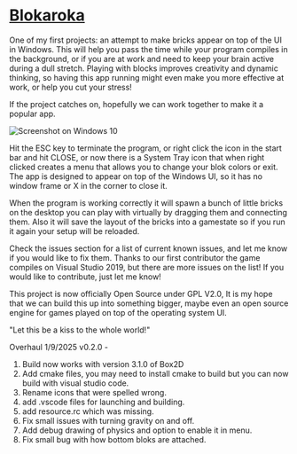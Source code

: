 # [Blokaroka](https://blokaroka.com)
One of my first projects: an attempt to make bricks appear on top of the UI in Windows. This will help you pass the time while your program compiles in the background, or if you are at work and need to keep your brain active during a dull stretch. Playing with blocks improves creativity and dynamic thinking, so having this app running might even make you more effective at work, or help you cut your stress!

If the project catches on, hopefully we can work together to make it a popular app.

![Screenshot on Windows 10](https://raw.githubusercontent.com/michaelplzno/DesktopBricks/master/Blokaroka.PNG)

Hit the ESC key to terminate the program, or right click the icon in the start bar and hit CLOSE, or now there is a System Tray icon that when right clicked creates a menu that allows you to change your blok colors or exit. The app is designed to appear on top of the Windows UI, so it has no window frame or X in the corner to close it. 

When the program is working correctly it will spawn a bunch of little bricks on the desktop you can play with virtually by dragging them and connecting them. Also it will save the layout of the bricks into a gamestate so if you run it again your setup will be reloaded. 

Check the issues section for a list of current known issues, and let me know if you would like to fix them. Thanks to our first contributor the game compiles on Visual Studio 2019, but there are more issues on the list! If you would like to contribute, just let me know!

This project is now officially Open Source under GPL V2.0, It is my hope that we can build this up into something bigger, maybe even an open source engine for games played on top of the operating system UI. 

"Let this be a kiss to the whole world!"

Overhaul 1/9/2025 v0.2.0 -
1) Build now works with version 3.1.0 of Box2D
2) Add cmake files, you may need to install cmake to build but you can now build with visual studio code.
3) Rename icons that were spelled wrong.
4) add .vscode files for launching and building.
5) add resource.rc which was missing.
6) Fix small issues with turning gravity on and off.
7) Add debug drawing of physics and option to enable it in menu.
8) Fix small bug with how bottom bloks are attached.
